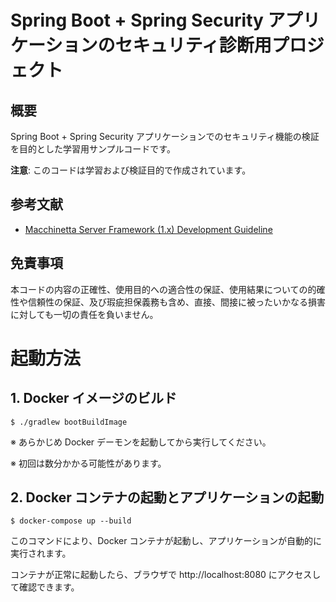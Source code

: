 # Spring Boot + Spring Security アプリケーションのセキュリティ診断用プロジェクト

## 概要

Spring Boot + Spring Security アプリケーションでのセキュリティ機能の検証を目的とした学習用サンプルコードです。

**注意**: このコードは学習および検証目的で作成されています。

## 参考文献

- [Macchinetta Server Framework (1.x) Development Guideline](https://macchinetta.github.io/server-guideline/current/ja/)

## 免責事項

本コードの内容の正確性、使用目的への適合性の保証、使用結果についての的確性や信頼性の保証、及び瑕疵担保義務も含め、直接、間接に被ったいかなる損害に対しても一切の責任を負いません。

# 起動方法

## 1. Docker イメージのビルド

```
$ ./gradlew bootBuildImage
```

※ あらかじめ Docker デーモンを起動してから実行してください。

※ 初回は数分かかる可能性があります。

## 2. Docker コンテナの起動とアプリケーションの起動

```
$ docker-compose up --build
```

このコマンドにより、Docker コンテナが起動し、アプリケーションが自動的に実行されます。

コンテナが正常に起動したら、ブラウザで http://localhost:8080 にアクセスして確認できます。
